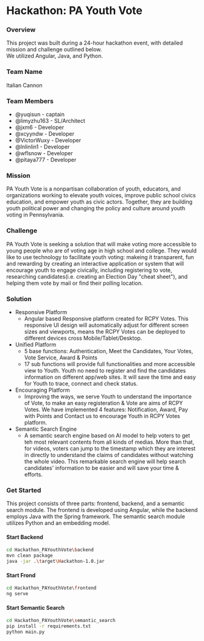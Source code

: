 # Hackathon: PA Youth Vote

### Overview
This project was built during a 24-hour hackathon event, with detailed mission and challenge outlined below.   
We utilized Angular, Java, and Python.


### Team Name
Italian Cannon


### Team Members
- @yuqisun - captain
- @limyzhu163 - SL/Architect
- @jxm6 - Developer
- @xcyyndw - Developer
- @VictorWuxy - Developer
- @lnlinlin1 - Developer
- @wflsnow - Developer
- @pitaya777 - Developer


### Mission
PA Youth Vote is a nonpartisan collaboration of youth, educators, and organizations working to elevate youth voices, improve public school civics education, and empower youth as civic actors. Together, they are building youth political power and changing the policy and culture around youth voting in Pennsylvania.


### Challenge
PA Youth Vote is seeking a solution that will make voting more accessible to young people who are of voting age in high school and college. They would like to use technology to facilitate youth voting: makeing it transparent, fun and rewarding by creating an interactive application or system that will encourage youth to engage civically, including registering to vote, researching candidates(i.e. creating an Election Day "cheat sheet"), and helping them vote by mail or find their polling location.


### Solution
* Responsive Platform
  - Angular based Responsive platform created for RCPY Votes. This responsive UI design will automatically adjust for different screen sizes and viewports, means the RCPY Votes can be deployed to different devices cross Mobile/Tablet/Desktop.
* Unified Platform
  - 5 base functions: Authentication, Meet the Candidates, Your Votes, Vote Service, Award & Points
  - 17 sub functions will provide full functionalities and more accessible view to Youth. Youth no need to register and find the candidates information on different app/web sites. It will save the time and easy for Youth to trace, connect and check status.
* Encouraging Platform
  - Improving the ways, we serve Youth to understand the importance of Vote, to make an easy registeration & Vote are aims of RCPY Votes. We have implemented 4 features: Notification, Award, Pay with Points and Contact us to encourage Youth in RCPY Votes platform.
* Semantic Search Engine
  - A semantic search engine based on AI model to help voters to get teh most relevant contents from all kinds of medias. More than that, for videos, voters can jump to the timestamp which they are interest in directly to understand the claims of candidates without watching the whole video. This remarkable search engine will help search candidates' information to be easier and will save your time & efforts.


### Get Started
This project consists of three parts: frontend, backend, and a semantic search module. The frontend is developed using Angular, while the backend employs Java with the Spring framework. The semantic search module utilizes Python and an embedding model.

#### Start Backend
```bash
cd Hackathon_PAYouthVote\backend
mvn clean package
java -jar .\target\Hackathon-1.0.jar
```

#### Start Frond
```bash
cd Hackathon_PAYouthVote\frontend
ng serve
```

#### Start Semantic Search
```bash
cd Hackathon_PAYouthVote\semantic_search
pip install -r requirements.txt
python main.py
```

